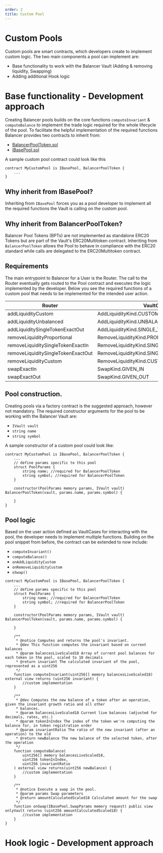```yaml
---
order: 2
title: Custom Pool
---
```


# Custom Pools

Custom pools are smart contracts, which developers create to implement custom logic. The two main components a pool can implement are:

- Base functionality to work with the Balancer Vault (Adding & removing liquidity, Swapping)
- Adding additional Hook logic

# Base functionality - Development approach

Creating Balancer pools builds on the core functions `computeInvariant` & `computeBalance` to implement the trade logic required for the whole lifecycle of the pool. To facilitate the helpful implementation of the required functions Balancer provides two contracts to inherit from:

- [BalancerPoolToken.sol](https://github.com/balancer/balancer-v3-monorepo/blob/main/pkg/vault/contracts/BalancerPoolToken.sol)
- [IBasePool.sol](https://github.com/balancer/balancer-v3-monorepo/blob/main/pkg/interfaces/contracts/vault/IBasePool.sol)

A sample custom pool contract could look like this

```solidity
contract MyCustomPool is IBasePool, BalancerPoolToken {
    ...
}
```

## Why inherit from IBasePool?

Inheriting from `IBasePool` forces you as a pool developer to implement all the required functions the Vault is calling on the custom pool.

## Why inherit from BalancerPoolToken?

Balancer Pool Tokens (BPTs) are not implemented as standalone ERC20 Tokens but are part of the Vault's ERC20Multitoken contract. Inheriting from `BalancerPoolToken` allows the Pool to behave in compliance with the ERC20 standard while calls are delegated to the ERC20Multitoken contract.

## Requirements

The main entrypoint to Balancer for a User is the Router. The call to the Router eventually gets routed to the Pool contract and executes the logic implemented by the developer. Below you see the required functions of a custom pool that needs to be implemented for the intended user action.

| Router                             | VaultCase                                  | Poolfunction            |
| ---------------------------------- | ------------------------------------------ | ----------------------- |
| addLiquidityCustom                 | AddLiquidityKind.CUSTOM                    | onAddLiquidityCustom    |
| addLiquidityUnbalanced             | AddLiquidityKind.UNBALANCED                | computeInvariant        |
| addLiquiditySingleTokenExactOut    | AddLiquidityKind.SINGLE_TOKEN_EXACT_OUT    | computeBalance          |
| removeLiquidityProportional        | RemoveLiquidityKind.PROPORTIONAL           |                         |
| removeLiquiditySingleTokenExactIn  | RemoveLiquidityKind.SINGLE_TOKEN_EXACT_IN  | computeBalance          |
| removeLiquiditySingleTokenExactOut | RemoveLiquidityKind.SINGLE_TOKEN_EXACT_OUT | computeInvariant        |
| removeLiquidityCustom              | RemoveLiquidityKind.CUSTOM                 | onRemoveLiquidityCustom |
| swapExactIn                        | SwapKind.GIVEN_IN                          | onSwap                  |
| swapExactOut                       | SwapKind.GIVEN_OUT                         | onSwap                  |

## Pool construction.

Creating pools via a factory contract is the suggested approach, however not mandatory. The required constructor arguments for the pool to be working with the Balancer Vault are:

- `IVault vault`
- `string name`
- `string symbol`

A sample constructor of a custom pool could look like:

```solidity
contract MyCustomPool is IBasePool, BalancerPoolToken {
    ...
    // define params specific to this pool
    struct PoolParams {
        string name; //required for BalancerPoolToken
        string symbol; //required for BalancerPoolToken
    }

    constructor(PoolParams memory params, IVault vault) BalancerPoolToken(vault, params.name, params.symbol) {

    }
}
```

## Pool logic

Based on the user action defined as VaultCases for interacting with the pool, the developer needs to implement multiple functions. Building on the pool snippet from before, the contract can be extended to now include:

- `computeInvariant()`
- `computeBalance()`
- `onAddLiquidityCustom`
- `onRemoveLiquidityCustom`
- `oSwap()`

```solidity
contract MyCustomPool is IBasePool, BalancerPoolToken {
    ...
    // define params specific to this pool
    struct PoolParams {
        string name; //required for BalancerPoolToken
        string symbol; //required for BalancerPoolToken
    }

    constructor(PoolParams memory params, IVault vault) BalancerPoolToken(vault, params.name, params.symbol) {

    }

    /**
     * @notice Computes and returns the pool's invariant.
     * @dev This function computes the invariant based on current balances
     * @param balancesLiveScaled18 Array of current pool balances for each token in the pool, scaled to 18 decimals
     * @return invariant The calculated invariant of the pool, represented as a uint256
     */
    function computeInvariant(uint256[] memory balancesLiveScaled18) external view returns (uint256 invariant) {
        //custom implementation
    }

    /**
     * @dev Computes the new balance of a token after an operation, given the invariant growth ratio and all other
     * balances.
     * @param balancesLiveScaled18 Current live balances (adjusted for decimals, rates, etc.)
     * @param tokenInIndex The index of the token we're computing the balance for, in token registration order
     * @param invariantRatio The ratio of the new invariant (after an operation) to the old
     * @return newBalance The new balance of the selected token, after the operation
     */
    function computeBalance(
        uint256[] memory balancesLiveScaled18,
        uint256 tokenInIndex,
        uint256 invariantRatio
    ) external view returns(uint256 newBalance) {
        //custom implementation
    }

    /**
     * @notice Execute a swap in the pool.
     * @param params Swap parameters
     * @return amountCalculatedScaled18 Calculated amount for the swap
     */
    function onSwap(IBasePool.SwapParams memory request) public view onlyVault returns (uint256 amountCalculatedScaled18) {
        //custom implementation
    }
}
```

# Hook logic - Development approach
